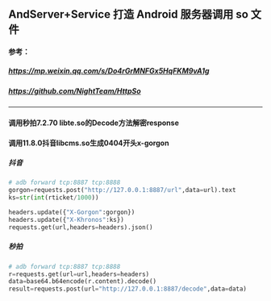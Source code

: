 ## AndServer+Service 打造 Android 服务器调用 so 文件
#### 参考：
##### https://mp.weixin.qq.com/s/Do4rGrMNFGx5HqFKM9vA1g
##### https://github.com/NightTeam/HttpSo 
---

#### 调用秒拍7.2.70 libte.so的Decode方法解密response
#### 调用11.8.0抖音libcms.so生成0404开头x-gorgon

##### 抖音
```python
# adb forward tcp:8887 tcp:8888
gorgon=requests.post("http://127.0.0.1:8887/url",data=url).text
ks=str(int(rticket/1000))

headers.update({"X-Gorgon":gorgon})
headers.update({"X-Khronos":ks})
requests.get(url,headers=headers).json()
```
##### 秒拍
```python
# adb forward tcp:8887 tcp:8888
r=requests.get(url=url,headers=headers)
data=base64.b64encode(r.content).decode()
result=requests.post(url="http://127.0.0.1:8887/decode",data=data)
```
